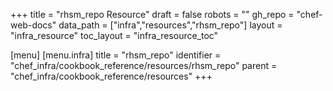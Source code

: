 +++
title = "rhsm_repo Resource"
draft = false
robots = ""
gh_repo = "chef-web-docs"
data_path = ["infra","resources","rhsm_repo"]
layout = "infra_resource"
toc_layout = "infra_resource_toc"

[menu]
  [menu.infra]
    title = "rhsm_repo"
    identifier = "chef_infra/cookbook_reference/resources/rhsm_repo"
    parent = "chef_infra/cookbook_reference/resources"
+++

<!-- The contents of this page are automatically generated from the rhsm_repo.yaml file in the data directory. -->
<!-- To suggest a change, edit the https://github.com/chef/chef/blob/main/lib/chef/resource/rhsm_repo.rb file
      and submit a pull request to the https://github.com/chef/chef repository. -->
